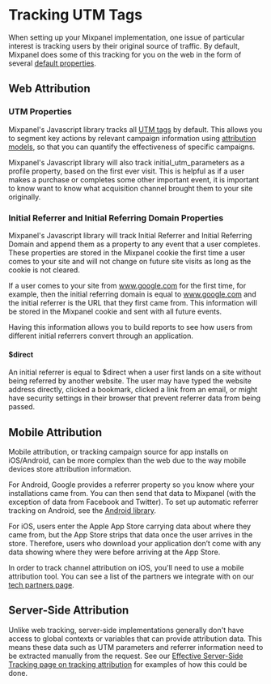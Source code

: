 # Tracking UTM Tags


When setting up your Mixpanel implementation, one issue of particular interest is tracking users by their original source of traffic. By default, Mixpanel does some of this tracking for you on the web in the form of several [default properties](/docs/tracking/reference/default-properties).

## Web Attribution

### UTM Properties
Mixpanel's Javascript library tracks all [UTM tags](/docs/tracking/reference/javascript#tracking-utm-parameters) by default. This allows you to segment key actions by relevant campaign information using [attribution models](/docs/analysis/advanced/attribution), so that you can quantify the effectiveness of specific campaigns.

Mixpanel's Javascript library will also track initial_utm_parameters as a profile property, based on the first ever visit. This is helpful as if a user makes a purchase or completes some other important event, it is important to know want to know what acquisition channel brought them to your site originally.

### Initial Referrer and Initial Referring Domain Properties
Mixpanel's Javascript library will track Initial Referrer and Initial Referring Domain and append them as a property to any event that a user completes. These properties are stored in the Mixpanel cookie the first time a user comes to your site and will not change on future site visits as long as the cookie is not cleared.

If a user comes to your site from www.google.com for the first time, for example, then the initial referring domain is equal to www.google.com and the initial referrer is the URL that they first came from. This information will be stored in the Mixpanel cookie and sent with all future events.

Having this information allows you to build reports to see how users from different initial referrers convert through an application.

#### $direct
An initial referrer is equal to $direct when a user first lands on a site without being referred by another website. The user may have typed the website address directly, clicked a bookmark, clicked a link from an email, or might have security settings in their browser that prevent referrer data from being passed.

## Mobile Attribution
Mobile attribution, or tracking campaign source for app installs on iOS/Android, can be more complex than the web due to the way mobile devices store attribution information.

For Android, Google provides a referrer property so you know where your installations came from. You can then send that data to Mixpanel (with the exception of data from Facebook and Twitter). To set up automatic referrer tracking on Android, see the [Android library](/docs/tracking/reference/android#referrer_tracking).

For iOS, users enter the Apple App Store carrying data about where they came from, but the App Store strips that data once the user arrives in the store. Therefore, users who download your application don’t come with any data showing where they were before arriving at the App Store.

In order to track channel attribution on iOS, you'll need to use a mobile attribution tool. You can see a list of the partners we integrate with on our [tech partners page](https://mixpanel.com/partners/integrations).

## Server-Side Attribution
Unlike web tracking, server-side implementations generally don't have access to global contexts or variables that can provide attribution data. This means these data such as UTM parameters and referrer information need to be extracted manually from the request. See our [Effective Server-Side Tracking page on tracking attribution](/docs/tracking/how-tos/effective-server#tracking-attribution-from-utms-and-referer) for examples of how this could be done.
